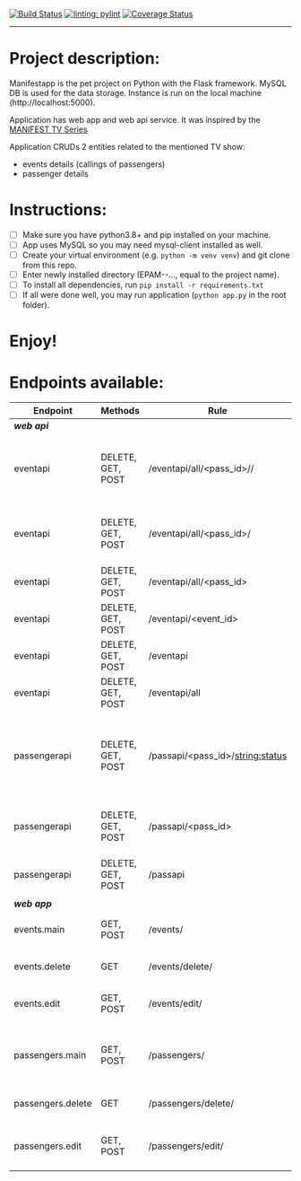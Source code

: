 [![Build Status](https://app.travis-ci.com/VovaMazur/EPAM---python-online-project.svg?branch=master)](https://app.travis-ci.com/VovaMazur/EPAM---python-online-project)
[![linting: pylint](https://img.shields.io/badge/linting-pylint-yellowgreen)](https://github.com/PyCQA/pylint)
[![Coverage Status](https://coveralls.io/repos/github/VovaMazur/EPAM---python-online-project/badge.svg?branch=master)](https://coveralls.io/github/VovaMazur/EPAM---python-online-project?branch=master)
***

# Project description:

Manifestapp is the pet project on Python with the Flask framework. MySQL DB is used for the data storage.
Instance is run on the local machine (http://localhost:5000).

Application has web app and web api service. It was inspired by the [MANIFEST TV Series](https://en.wikipedia.org/wiki/Manifest_(TV_series))

Application CRUDs 2 entities related to the mentioned TV show:
- events details (callings of passengers)
- passenger details


# Instructions:

- [ ] Make sure you have python3.8+ and pip installed on your machine.
- [ ] App uses MySQL so you may need mysql-client installed as well.
- [ ] Create your virtual environment (e.g. `python -m venv venv`) and git clone from this repo.
- [ ] Enter newly installed directory (EPAM--..., equal to the project name).
- [ ] To install all dependencies, run `pip install -r requirements.txt`
- [ ] If all were done well, you may run application (`python app.py` in the root folder).

# Enjoy!


# Endpoints available:

|Endpoint|Methods|Rule|Description|
| --- | --- | --- | --- |
|***web api***|  |  |  |
|eventapi|DELETE, GET, POST|/eventapi/all/<pass_id>/<datefrom>/<dateto>|access all events by pass_id between datefrom and dateto|
|eventapi|DELETE, GET, POST|/eventapi/all/<pass_id>/<datefrom>|access all events by pass_id starting from datefrom|
|eventapi|DELETE, GET, POST|/eventapi/all/<pass_id>|access all events by pass_id|
|eventapi|DELETE, GET, POST|/eventapi/<event_id>|access event with event_id|
|eventapi|DELETE, GET, POST|/eventapi|access all events in the database|
|eventapi|DELETE, GET, POST|/eventapi/all|access all events in the database|
| | | | |
|passengerapi|DELETE, GET, POST|/passapi/<pass_id>/<string:status>|access passenger data with passenger_id (can be 'all') and having status|
|passengerapi|DELETE, GET, POST|/passapi/<pass_id>|access passenger data with passenger_id (can be 'all')| 
|passengerapi|DELETE, GET, POST|/passapi|access all passengers data|
| | | | |
|***web app***|  |  |  |
|events.main|GET, POST|/events/|events list, main screen for events|
|events.delete|GET|/events/delete/<item>|delete selected event|
|events.edit|GET, POST|/events/edit/<item>|update & create an event data|
| | | | |
|passengers.main|GET, POST|/passengers/|passengers list, main screen for passengers data|
|passengers.delete|GET|/passengers/delete/<item>|delete selected passenger|
|passengers.edit|GET, POST|/passengers/edit/<item>|update & create an passenger data|